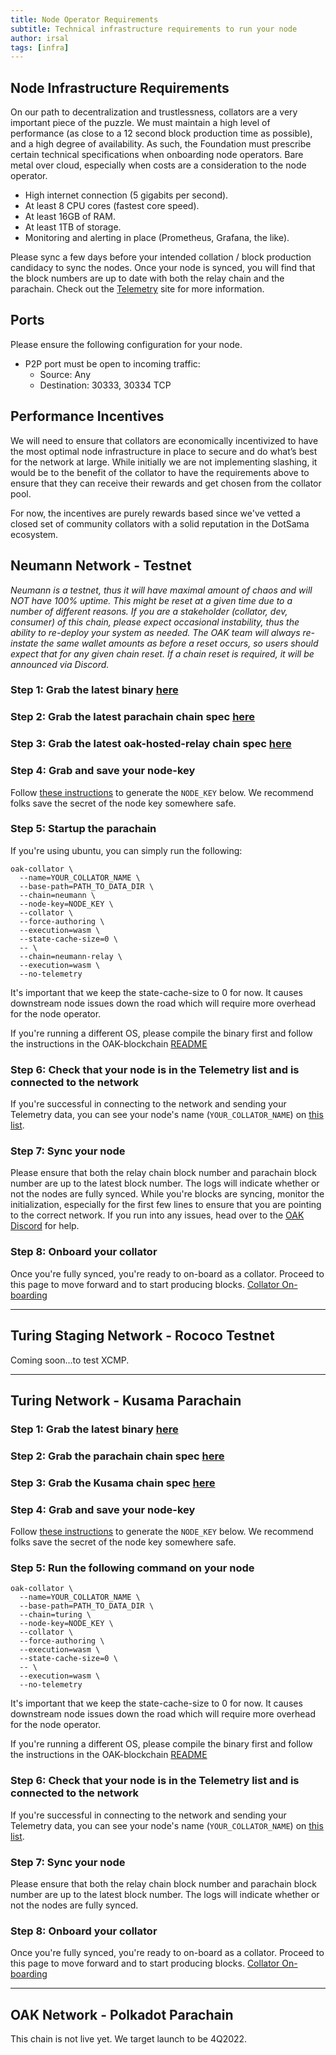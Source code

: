 ```yaml
---
title: Node Operator Requirements
subtitle: Technical infrastructure requirements to run your node
author: irsal
tags: [infra]
---
```


## Node Infrastructure Requirements
On our path to decentralization and trustlessness, collators are a very important piece of the puzzle. We must maintain a high level of performance (as close to a 12 second block production time as possible), and a high degree of availability. As such, the Foundation must prescribe certain technical specifications when onboarding node operators. 
Bare metal over cloud, especially when costs are a consideration to the node operator.
- High internet connection (5 gigabits per second).
- At least 8 CPU cores (fastest core speed).
- At least 16GB of RAM.
- At least 1TB of storage.
- Monitoring and alerting in place (Prometheus, Grafana, the like).

Please sync a few days before your intended collation / block production candidacy to sync the nodes. Once your node is synced, you will find that the block numbers are up to date with both the relay chain and the parachain. Check out the [Telemetry](https://telemetry.polkadot.io/#list/0x0f62b701fb12d02237a33b84818c11f621653d2b1614c777973babf4652b535d) site for more information.

## Ports
Please ensure the following configuration for your node.
- P2P port must be open to incoming traffic:
    - Source: Any
    - Destination: 30333, 30334 TCP

## Performance Incentives
We will need to ensure that collators are economically incentivized to have the most optimal node infrastructure in place to secure and do what’s best for the network at large. While initially we are not implementing slashing, it would be to the benefit of the collator to have the requirements above to ensure that they can receive their rewards and get chosen from the collator pool.

For now, the incentives are purely rewards based since we've vetted a closed set of community collators with a solid reputation in the DotSama ecosystem. 

## Neumann Network - Testnet
*Neumann is a testnet, thus it will have maximal amount of chaos and will NOT have 100% uptime. This might be reset at a given time due to a number of different reasons. If you are a stakeholder (collator, dev, consumer) of this chain, please expect occasional instability, thus the ability to re-deploy your system as needed. The OAK team will always re-instate the same wallet amounts as before a reset occurs, so users should expect that for any given chain reset. If a chain reset is required, it will be announced via Discord.*

### Step 1: Grab the latest binary [here](https://github.com/OAK-Foundation/OAK-blockchain/releases/latest)

### Step 2: Grab the latest parachain chain spec [here](https://github.com/OAK-Foundation/OAK-blockchain/blob/master/node/res/neumann.json)

### Step 3: Grab the latest oak-hosted-relay chain spec [here](https://github.com/OAK-Foundation/OAK-blockchain/blob/master/node/res/neumann-rococo-testnet.json)

### Step 4: Grab and save your node-key

Follow [these instructions](https://docs.substrate.io/v3/tools/subkey/#generating-node-keys) to generate the `NODE_KEY` below. We recommend folks save the secret of the node key somewhere safe.

### Step 5: Startup the parachain
If you're using ubuntu, you can simply run the following:
```
oak-collator \
  --name=YOUR_COLLATOR_NAME \
  --base-path=PATH_TO_DATA_DIR \
  --chain=neumann \
  --node-key=NODE_KEY \
  --collator \
  --force-authoring \
  --execution=wasm \
  --state-cache-size=0 \
  -- \
  --chain=neumann-relay \
  --execution=wasm \
  --no-telemetry
```
It's important that we keep the state-cache-size to 0 for now. It causes downstream node issues down the road which will require more overhead for the node operator.

If you're running a different OS, please compile the binary first and follow the instructions in the OAK-blockchain [README](https://github.com/OAK-Foundation/OAK-blockchain#install-oak-blockchain)

### Step 6: Check that your node is in the Telemetry list and is connected to the network
If you're successful in connecting to the network and sending your Telemetry data, you can see your node's name (`YOUR_COLLATOR_NAME`) on [this list](https://telemetry.polkadot.io/#list/0x42e75532d6809775cef4b9ca8e4bb49be2dc1e87c9ff1ba299e78481b5cb3047).

### Step 7: Sync your node
Please ensure that both the relay chain block number and parachain block number are up to the latest block number. The logs will indicate whether or not the nodes are fully synced.
While you're blocks are syncing, monitor the initialization, especially for the first few lines to ensure that you are pointing to the correct network. If you run into any issues, head over to the [OAK Discord](https://discord.gg/7W9UDvsbwh) for help.

### Step 8: Onboard your collator
Once you're fully synced, you're ready to on-board as a collator. Proceed to this page to move forward and to start producing blocks. [Collator On-boarding](./collators.md)

----------------------------------------------------------------------------------------------------------------------------------
## Turing Staging Network - Rococo Testnet
Coming soon...to test XCMP.

----------------------------------------------------------------------------------------------------------------------------------
## Turing Network - Kusama Parachain 
### Step 1: Grab the latest binary [here](https://github.com/OAK-Foundation/OAK-blockchain/releases/latest)

### Step 2: Grab the parachain chain spec [here](https://github.com/OAK-Foundation/OAK-blockchain/blob/master/node/res/turing.json)

### Step 3: Grab the Kusama chain spec [here](https://github.com/paritytech/polkadot/blob/master/node/service/res/kusama.json)

### Step 4: Grab and save your node-key

Follow [these instructions](https://docs.substrate.io/v3/tools/subkey/#generating-node-keys) to generate the `NODE_KEY` below. We recommend folks save the secret of the node key somewhere safe.

### Step 5: Run the following command on your node 
```
oak-collator \
  --name=YOUR_COLLATOR_NAME \
  --base-path=PATH_TO_DATA_DIR \
  --chain=turing \
  --node-key=NODE_KEY \
  --collator \
  --force-authoring \
  --execution=wasm \
  --state-cache-size=0 \
  -- \
  --execution=wasm \
  --no-telemetry
```
It's important that we keep the state-cache-size to 0 for now. It causes downstream node issues down the road which will require more overhead for the node operator.

If you're running a different OS, please compile the binary first and follow the instructions in the OAK-blockchain [README](https://github.com/OAK-Foundation/OAK-blockchain#install-oak-blockchain)

### Step 6: Check that your node is in the Telemetry list and is connected to the network
If you're successful in connecting to the network and sending your Telemetry data, you can see your node's name (`YOUR_COLLATOR_NAME`) on [this list](https://telemetry.polkadot.io/#list/0x0f62b701fb12d02237a33b84818c11f621653d2b1614c777973babf4652b535d).

### Step 7: Sync your node
Please ensure that both the relay chain block number and parachain block number are up to the latest block number. The logs will indicate whether or not the nodes are fully synced.

### Step 8: Onboard your collator
Once you're fully synced, you're ready to on-board as a collator. Proceed to this page to move forward and to start producing blocks. [Collator On-boarding](../collators)

----------------------------------------------------------------------------------------------------------------------------------
## OAK Network - Polkadot Parachain
This chain is not live yet. We target launch to be 4Q2022.